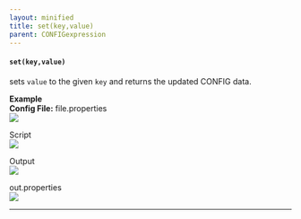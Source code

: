 ```yaml
---
layout: minified
title: set(key,value)
parent: CONFIGexpression
---
```


#### `set(key,value)`
sets `value` to the given `key` and returns the updated CONFIG data.

**Example**<br/>
**Config File:** file.properties<br/>
![](image/CONFIGexpression_01.png)

Script<br/>
![](image/CONFIGexpression_08.png)

Output<br/>
![](image/CONFIGexpression_09.png)

out.properties<br/>
![](image/CONFIGexpression_16.png)

-----

